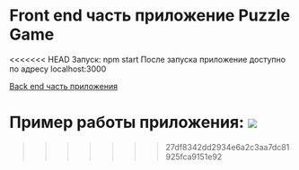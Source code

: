 # Front end  часть приложение Puzzle Game

<<<<<<< HEAD
Запуск: npm start
После запуска приложение доступно по адресу localhost:3000

[Back end часть приложения](https://github.com/airoson/puzzles-backend)

Пример работы приложения:
![](sample_usage.gif)
=======
>>>>>>> 27df8342dd2934e6a2c3aa7dc81925fca9151e92
